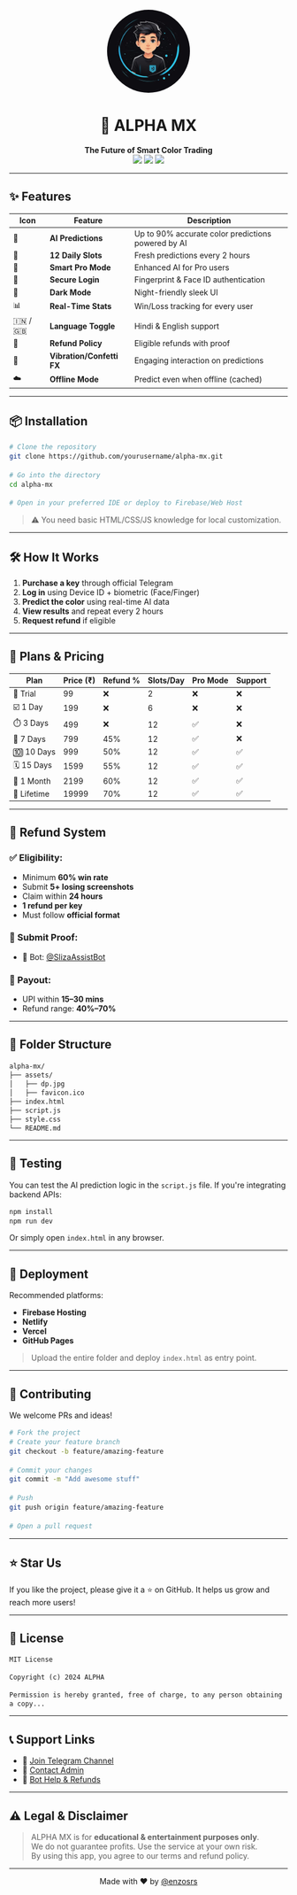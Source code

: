 
<p align="center">
  <img src="dp.jpg" width="150" style="border-radius: 50%;" />
</p>

<h1 align="center">🚀 ALPHA MX</h1>

<p align="center">
  <b>The Future of Smart Color Trading</b><br>
  <img src="https://img.shields.io/badge/version-1.0-blue?style=flat-square"/>
  <img src="https://img.shields.io/badge/status-Live-green?style=flat-square"/>
  <img src="https://img.shields.io/badge/accuracy-90%25-yellowgreen?style=flat-square"/>
</p>

---

## ✨ Features

| Icon | Feature | Description |
|------|---------|-------------|
| 🎯 | **AI Predictions** | Up to 90% accurate color predictions powered by AI |
| 🔄 | **12 Daily Slots** | Fresh predictions every 2 hours |
| 🧠 | **Smart Pro Mode** | Enhanced AI for Pro users |
| 🔐 | **Secure Login** | Fingerprint & Face ID authentication |
| 🌙 | **Dark Mode** | Night-friendly sleek UI |
| 📊 | **Real-Time Stats** | Win/Loss tracking for every user |
| 🇮🇳 / 🇬🇧 | **Language Toggle** | Hindi & English support |
| 🔁 | **Refund Policy** | Eligible refunds with proof |
| 📱 | **Vibration/Confetti FX** | Engaging interaction on predictions |
| ☁️ | **Offline Mode** | Predict even when offline (cached) |

---

## 📦 Installation

```bash
# Clone the repository
git clone https://github.com/yourusername/alpha-mx.git

# Go into the directory
cd alpha-mx

# Open in your preferred IDE or deploy to Firebase/Web Host
```

> ⚠️ You need basic HTML/CSS/JS knowledge for local customization.

---

## 🛠️ How It Works

1. **Purchase a key** through official Telegram
2. **Log in** using Device ID + biometric (Face/Finger)
3. **Predict the color** using real-time AI data
4. **View results** and repeat every 2 hours
5. **Request refund** if eligible

---

## 💸 Plans & Pricing

| Plan        | Price (₹) | Refund % | Slots/Day | Pro Mode | Support |
|-------------|-----------|----------|-----------|----------|---------|
| 🧪 Trial     | 99        | ❌        | 2         | ❌        | ❌       |
| ☑️ 1 Day     | 199       | ❌        | 6         | ❌        | ❌       |
| ⏱️ 3 Days    | 499       | ❌        | 12        | ✅        | ❌       |
| 📆 7 Days    | 799       | 45%       | 12        | ✅        | ❌       |
| 🔟 10 Days   | 999       | 50%       | 12        | ✅        | ✅       |
| 🗓️ 15 Days   | 1599      | 55%       | 12        | ✅        | ✅       |
| 📅 1 Month   | 2199      | 60%       | 12        | ✅        | ✅       |
| 🏅 Lifetime  | 19999     | 70%       | 12        | ✅        | ✅       |

---

## 🔁 Refund System

### ✅ Eligibility:
- Minimum **60% win rate**
- Submit **5+ losing screenshots**
- Claim within **24 hours**
- **1 refund per key**
- Must follow **official format**

### 💬 Submit Proof:
- 🤖 Bot: [@SlizaAssistBot](https://t.me/SlizaAssistBot)

### 💸 Payout:
- UPI within **15–30 mins**
- Refund range: **40%–70%**

---

## 📁 Folder Structure

```
alpha-mx/
├── assets/
│   ├── dp.jpg
│   ├── favicon.ico
├── index.html
├── script.js
├── style.css
└── README.md
```

---

## 🧪 Testing

You can test the AI prediction logic in the `script.js` file. If you're integrating backend APIs:

```bash
npm install
npm run dev
```

Or simply open `index.html` in any browser.

---

## 🚀 Deployment

Recommended platforms:
- **Firebase Hosting**
- **Netlify**
- **Vercel**
- **GitHub Pages**

> Upload the entire folder and deploy `index.html` as entry point.

---

## 🙋 Contributing

We welcome PRs and ideas!

```bash
# Fork the project
# Create your feature branch
git checkout -b feature/amazing-feature

# Commit your changes
git commit -m "Add awesome stuff"

# Push
git push origin feature/amazing-feature

# Open a pull request
```

---

## ⭐ Star Us

If you like the project, please give it a ⭐ on GitHub. It helps us grow and reach more users!

---

## 🧾 License

```
MIT License

Copyright (c) 2024 ALPHA

Permission is hereby granted, free of charge, to any person obtaining a copy...
```

---

## 📞 Support Links

- 🔹 [Join Telegram Channel](https://t.me/enzosrs)  
- 🔹 [Contact Admin](https://t.me/enzosrs)  
- 🔹 [Bot Help & Refunds](https://t.me/SlizaAssistBot)

---

## ⚠️ Legal & Disclaimer

> ALPHA MX is for **educational & entertainment purposes only**.  
> We do not guarantee profits. Use the service at your own risk.  
> By using this app, you agree to our terms and refund policy.

---

<p align="center">
  Made with ❤️ by <a href="https://t.me/enzosrs">@enzosrs</a>
</p>
